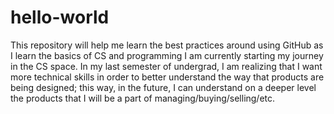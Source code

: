 # hello-world
This repository will help me learn the best practices around using GitHub as I learn the basics of CS and programming
I am currently starting my journey in the CS space. In my last semester of undergrad, I am realizing that I want more technical skills in order to better understand the way that products are being designed; this way, in the future, I can understand on a deeper level the products that I will be a part of managing/buying/selling/etc.
